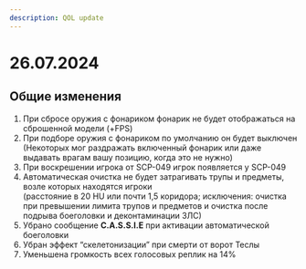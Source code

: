 ```yaml
---
description: QOL update
---
```


# 26.07.2024

## Общие изменения

1. При сбросе оружия с фонариком фонарик не будет отображаться на сброшенной модели (+FPS)
2. При подборе оружия с фонариком по умолчанию он будет выключен\
   (Некоторых мог раздражать включенный фонарик или даже выдавать врагам вашу позицию, когда это не нужно)
3. При воскрешении игрока от SCP-049 игрок появляется у SCP-049
4. Автоматическая очистка не будет затрагивать трупы и предметы, возле которых находятся игроки\
   (расстояние в 20 HU или почти 1,5 коридора; исключения: очистка при превышении лимита трупов и предметов и очистка после подрыва боеголовки и деконтаминации ЗЛС)
5. Убрано сообщение **C.A.S.S.I.E** при активации автоматической боеголовки
6. Убран эффект “скелетонизации” при смерти от ворот Теслы
7. Уменьшена громкость всех голосовых реплик на 14%
